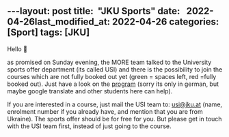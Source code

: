   ​--- 
 ​layout​: ​post 
 ​title​:  ​"​JKU Sports" 
 ​date​:   ​2022-04-26 
 ​last_modified_at​: ​2022-04-26 
 ​categories​: ​[Sport] 
 ​tags​: ​[JKU] 
 ---
 
Hello 🙂

as promised on Sunday evening, the MORE team talked to the University sports offer department (its called USI) and there is the possibility to join the courses which are not fully booked out yet (green = spaces left, red =fully booked out). Just have a look on the [program](https://usi.jku.at/usiweb/myusi.kurse?suche_in=go&sem_id_in=2022S&sp_id_in=&kursbez_in=&kursleiter_in=&wt_in=&uhrzeit_von_in=&uhrzeit_bis_in=&suche_kursstaette_id_in=&kursnr_in=) (sorry its only in german, but maybe google translate and other students here can help). 


If you are interested in a course, just mail the USI team to: usi@jku.at (name, enrolment number if you already have, and mention that you are from Ukraine). The sports offer should be for free for you. But please get in touch with the USI team first, instead of just going to the course.
